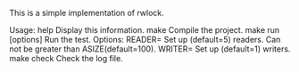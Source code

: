 This is a simple implementation of rwlock.

Usage:
	help					Display this information.
	make					Compile the project.
	make run [options]		Run the test.
	Options:
		READER=<num>		Set up <num>(default=5) readers.
							Can not be greater than ASIZE(default=100).
		WRITER=<num>		Set up <num>(default=1) writers.
	make check				Check the log file.